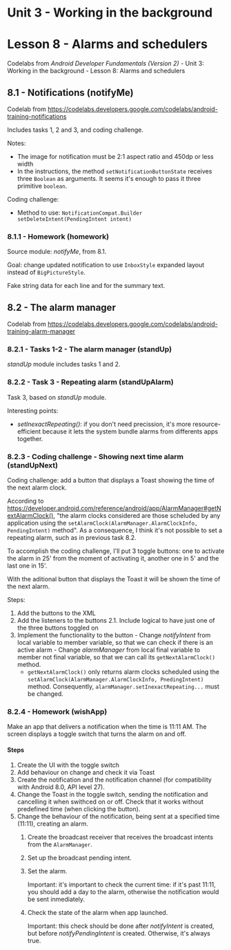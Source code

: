 # Unit 3 - Working in the background

# Lesson 8 - Alarms and schedulers

Codelabs from *Android Developer Fundamentals (Version 2)* - Unit 3: Working in the background - Lesson 8: Alarms and schedulers

## 8.1 - Notifications (notifyMe)

Codelab from https://codelabs.developers.google.com/codelabs/android-training-notifications

Includes tasks 1, 2 and 3, and coding challenge.

Notes:
  - The image for notification must be 2:1 aspect ratio and 450dp or less width
  - In the instructions, the method `setNotificationButtonState` receives three `Boolean` as arguments. It seems it's enough to pass it three primitive `boolean`.

Coding challenge:
  - Method to use: `NotificationCompat.Builder setDeleteIntent(PendingIntent intent)`
  
### 8.1.1 - Homework (homework)

Source module: *notifyMe*, from 8.1.

Goal: change updated notification to use `InboxStyle` expanded layout instead of `BigPictureStyle`.

Fake string data for each line and for the summary text.

## 8.2 - The alarm manager

Codelab from https://codelabs.developers.google.com/codelabs/android-training-alarm-manager

### 8.2.1 - Tasks 1-2 - The alarm manager (standUp)

*standUp* module includes tasks 1 and 2.

### 8.2.2 - Task 3 - Repeating alarm (standUpAlarm)

Task 3, based on *standUp* module.

Interesting points:
  - *setInexactRepeating()*: if you don't need precission, it's more resource-efficient because it lets the system bundle alarms from differents apps together.
  
### 8.2.3 - Coding challenge - Showing next time alarm (standUpNext)

Coding challenge: add a button that displays a Toast showing the time of the next alarm clock.

According to https://developer.android.com/reference/android/app/AlarmManager#getNextAlarmClock(), "the alarm clocks considered are those scheluded by any application using the `setAlarmClock(AlarmManager.AlarmClockInfo, PendingIntent)` method". As a consequence, I think it's not possible to set a repeating alarm, such as in previous task 8.2.

To accomplish the coding challenge, I'll put 3 toggle buttons: one to activate the alarm in 25' from the moment of activating it, another one in 5' and the last one in 15'.

With the aditional button that displays the Toast it will be shown the time of the next alarm.

Steps:
  1. Add the buttons to the XML
  2. Add the listeners to the buttons
    2.1. Include logical to have just one of the three buttons toggled on
  3. Implement the functionality to the button
    - Change *notifyIntent* from local variable to member variable, so that we can check if there is an active alarm
    - Change *alarmManager* from local final variable to member not final variable, so that we can call its `getNextAlarmClock()` method.
      - `getNextAlarmClock()` only returns alarm clocks scheduled using the `setAlarmClock(AlarmManager.AlarmClockInfo, PnedingIntent)` method. Consequently, `alarmManager.setInexactRepeating...` must be changed.
      
### 8.2.4 - Homework (wishApp)

Make an app that delivers a notification when the time is 11:11 AM. The screen displays a toggle switch that turns the alarm on and off.

#### Steps
1. Create the UI with the toggle switch
2. Add behaviour on change and check it via Toast
3. Create the notification and the notification channel (for compatibility with Android 8.0, API level 27). 
4. Change the Toast in the toggle switch, sending the notification and cancelling it when swithced on or off. Check that it works without predefined time (when clicking the button).
5. Change the behaviour of the notification, being sent at a specified time (11:11), creating an alarm.
   1. Create the broadcast receiver that receives the broadcast intents from the `AlarmManager`.
   2. Set up the broadcast pending intent.
   3. Set the alarm.
   
      Important: it's important to check the current time: if it's past 11:11, you should add a day to the alarm, otherwise the notification would be sent inmediately.
     
   4. Check the state of the alarm when app launched.
   
      Important: this check should be done after *notifyIntent* is created, but before *notifyPendingIntent* is created. Otherwise, it's always true.  
